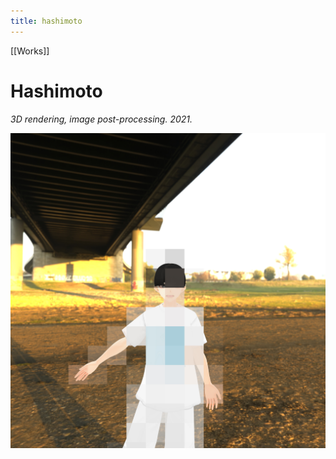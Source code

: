 ```yaml
---
title: hashimoto
---
```


[[Works]]

# Hashimoto 
*3D rendering, image post-processing. 2021.*

![Hashimoto](assets/Hashimoto.jpg)

